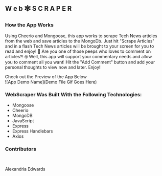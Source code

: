 <h2><strong>W e b 🕸 S C R A P E R</strong></h2>

<h3><strong>How the App Works</strong></h3>

Using Cheerio and Mongoose, this app works to scrape Tech News articles from the web and save articles to the MongoDb. Just hit "Scrape Articles" and in a flash Tech News articles will be brought to your screen for you to read and enjoy! 😬 Are you one of those peeps who loves to comment on articles?! 🤓 Well, this app will support your commentary needs and allow you to comment all you want! Hit the "Add Comment" button and add your personal thoughts to view now and later. Enjoy!<br>

Check out the Preview of the App Below<br>
![App Demo Name](Demo File Gif Goes Here)

<h3><strong>WebScraper Was Built With the Following Technologies:</strong></h3>

- Mongoose
- Cheerio
- MongoDB
- JavaScript
- Express
- Express Handlebars
- Axios

<h3><strong>Contributors</strong></h3><br>

Alexandria Edwards
